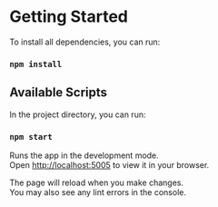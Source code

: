 # Getting Started

To install all dependencies, you can run:

### `npm install`

## Available Scripts

In the project directory, you can run:

### `npm start`

Runs the app in the development mode.\
Open [http://localhost:5005](http://localhost:5005) to view it in your browser.

The page will reload when you make changes.\
You may also see any lint errors in the console.
